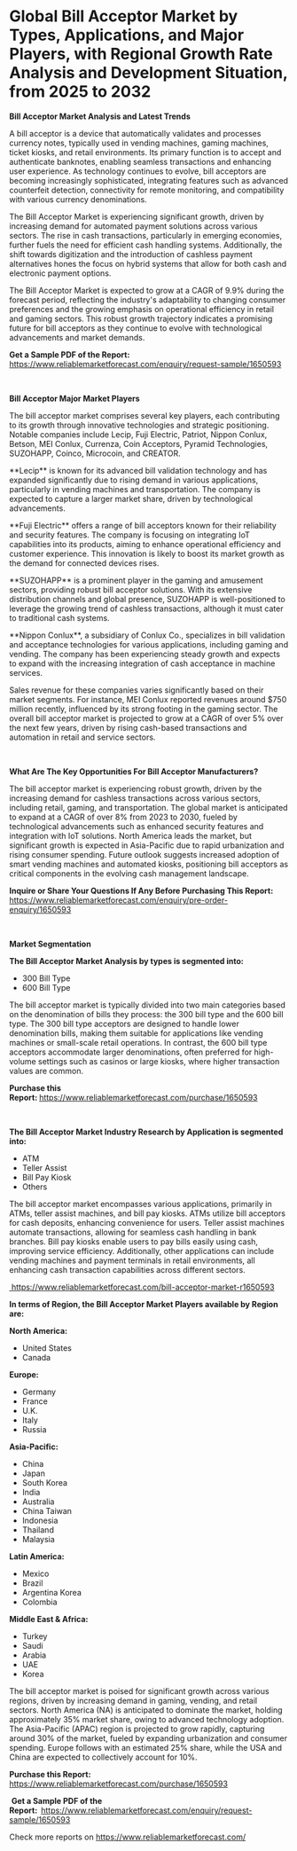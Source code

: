 <p><h1>Global Bill Acceptor Market by Types, Applications, and Major Players, with Regional Growth Rate Analysis and Development Situation, from 2025 to 2032</h1></p><p><strong>Bill Acceptor Market Analysis and Latest Trends</strong></p>
<p><p>A bill acceptor is a device that automatically validates and processes currency notes, typically used in vending machines, gaming machines, ticket kiosks, and retail environments. Its primary function is to accept and authenticate banknotes, enabling seamless transactions and enhancing user experience. As technology continues to evolve, bill acceptors are becoming increasingly sophisticated, integrating features such as advanced counterfeit detection, connectivity for remote monitoring, and compatibility with various currency denominations.</p><p>The Bill Acceptor Market is experiencing significant growth, driven by increasing demand for automated payment solutions across various sectors. The rise in cash transactions, particularly in emerging economies, further fuels the need for efficient cash handling systems. Additionally, the shift towards digitization and the introduction of cashless payment alternatives hones the focus on hybrid systems that allow for both cash and electronic payment options.</p><p>The Bill Acceptor Market is expected to grow at a CAGR of 9.9% during the forecast period, reflecting the industry's adaptability to changing consumer preferences and the growing emphasis on operational efficiency in retail and gaming sectors. This robust growth trajectory indicates a promising future for bill acceptors as they continue to evolve with technological advancements and market demands.</p></p>
<p><strong>Get a Sample PDF of the Report:&nbsp;</strong> <a href="https://www.reliablemarketforecast.com/enquiry/request-sample/1650593?utm_campaign=2929&utm_medium=2&utm_source=Github&utm_content=ia&utm_term=04042025&utm_id=bill-acceptor">https://www.reliablemarketforecast.com/enquiry/request-sample/1650593</a></p>
<p>&nbsp;</p>
<p><strong>Bill Acceptor Major Market Players</strong></p>
<p><p>The bill acceptor market comprises several key players, each contributing to its growth through innovative technologies and strategic positioning. Notable companies include Lecip, Fuji Electric, Patriot, Nippon Conlux, Betson, MEI Conlux, Currenza, Coin Acceptors, Pyramid Technologies, SUZOHAPP, Coinco, Microcoin, and CREATOR.</p><p>**Lecip** is known for its advanced bill validation technology and has expanded significantly due to rising demand in various applications, particularly in vending machines and transportation. The company is expected to capture a larger market share, driven by technological advancements.</p><p>**Fuji Electric** offers a range of bill acceptors known for their reliability and security features. The company is focusing on integrating IoT capabilities into its products, aiming to enhance operational efficiency and customer experience. This innovation is likely to boost its market growth as the demand for connected devices rises.</p><p>**SUZOHAPP** is a prominent player in the gaming and amusement sectors, providing robust bill acceptor solutions. With its extensive distribution channels and global presence, SUZOHAPP is well-positioned to leverage the growing trend of cashless transactions, although it must cater to traditional cash systems.</p><p>**Nippon Conlux**, a subsidiary of Conlux Co., specializes in bill validation and acceptance technologies for various applications, including gaming and vending. The company has been experiencing steady growth and expects to expand with the increasing integration of cash acceptance in machine services.</p><p>Sales revenue for these companies varies significantly based on their market segments. For instance, MEI Conlux reported revenues around $750 million recently, influenced by its strong footing in the gaming sector. The overall bill acceptor market is projected to grow at a CAGR of over 5% over the next few years, driven by rising cash-based transactions and automation in retail and service sectors.</p></p>
<p>&nbsp;</p>
<p><strong>What Are The Key Opportunities For Bill Acceptor Manufacturers?</strong></p>
<p><p>The bill acceptor market is experiencing robust growth, driven by the increasing demand for cashless transactions across various sectors, including retail, gaming, and transportation. The global market is anticipated to expand at a CAGR of over 8% from 2023 to 2030, fueled by technological advancements such as enhanced security features and integration with IoT solutions. North America leads the market, but significant growth is expected in Asia-Pacific due to rapid urbanization and rising consumer spending. Future outlook suggests increased adoption of smart vending machines and automated kiosks, positioning bill acceptors as critical components in the evolving cash management landscape.</p></p>
<p><strong>Inquire or Share Your Questions If Any Before Purchasing This Report:</strong> <a href="https://www.reliablemarketforecast.com/enquiry/pre-order-enquiry/1650593?utm_campaign=2929&utm_medium=2&utm_source=Github&utm_content=ia&utm_term=04042025&utm_id=bill-acceptor">https://www.reliablemarketforecast.com/enquiry/pre-order-enquiry/1650593</a></p>
<p>&nbsp;</p>
<p><strong>Market Segmentation</strong></p>
<p><strong>The Bill Acceptor Market Analysis by types is segmented into:</strong></p>
<p><ul><li>300 Bill Type</li><li>600 Bill Type</li></ul></p>
<p><p>The bill acceptor market is typically divided into two main categories based on the denomination of bills they process: the 300 bill type and the 600 bill type. The 300 bill type acceptors are designed to handle lower denomination bills, making them suitable for applications like vending machines or small-scale retail operations. In contrast, the 600 bill type acceptors accommodate larger denominations, often preferred for high-volume settings such as casinos or large kiosks, where higher transaction values are common.</p></p>
<p><strong>Purchase this Report:&nbsp;</strong><a href="https://www.reliablemarketforecast.com/purchase/1650593?utm_campaign=2929&utm_medium=2&utm_source=Github&utm_content=ia&utm_term=04042025&utm_id=bill-acceptor">https://www.reliablemarketforecast.com/purchase/1650593</a></p>
<p>&nbsp;</p>
<p><strong>The Bill Acceptor Market Industry Research by Application is segmented into:</strong></p>
<p><ul><li>ATM</li><li>Teller Assist</li><li>Bill Pay Kiosk</li><li>Others</li></ul></p>
<p><p>The bill acceptor market encompasses various applications, primarily in ATMs, teller assist machines, and bill pay kiosks. ATMs utilize bill acceptors for cash deposits, enhancing convenience for users. Teller assist machines automate transactions, allowing for seamless cash handling in bank branches. Bill pay kiosks enable users to pay bills easily using cash, improving service efficiency. Additionally, other applications can include vending machines and payment terminals in retail environments, all enhancing cash transaction capabilities across different sectors.</p></p>
<p><a href="https://www.reliablemarketforecast.com/bill-acceptor-market-r1650593?utm_campaign=2929&utm_medium=2&utm_source=Github&utm_content=ia&utm_term=04042025&utm_id=bill-acceptor">&nbsp;https://www.reliablemarketforecast.com/bill-acceptor-market-r1650593</a></p>
<p><strong>In terms of Region, the Bill Acceptor Market Players available by Region are:</strong></p>
<p>
    <p> <strong> North America: </strong>
        <ul>
            <li>United States</li>
            <li>Canada</li>
        </ul>
        </p> 
    <p> <strong> Europe: </strong>
        <ul>
            <li>Germany</li>
            <li>France</li>
            <li>U.K.</li>
            <li>Italy</li>
            <li>Russia</li>
        </ul>
        </p> 
    <p> <strong> Asia-Pacific: </strong>
        <ul>
            <li>China</li>
            <li>Japan</li>
            <li>South Korea</li>
            <li>India</li>
            <li>Australia</li>
            <li>China Taiwan</li>
            <li>Indonesia</li>
            <li>Thailand</li>
            <li>Malaysia</li>
        </ul>
        </p> 
    <p> <strong> Latin America: </strong>
        <ul>
            <li>Mexico</li>
            <li>Brazil</li>
            <li>Argentina Korea</li>
            <li>Colombia</li>
        </ul>
        </p> 
    <p> <strong> Middle East & Africa: </strong>
        <ul>
            <li>Turkey</li>
            <li>Saudi</li>
            <li>Arabia</li>
            <li>UAE</li>
            <li>Korea</li>
        </ul>
    </p>
    </p>
<p><p>The bill acceptor market is poised for significant growth across various regions, driven by increasing demand in gaming, vending, and retail sectors. North America (NA) is anticipated to dominate the market, holding approximately 35% market share, owing to advanced technology adoption. The Asia-Pacific (APAC) region is projected to grow rapidly, capturing around 30% of the market, fueled by expanding urbanization and consumer spending. Europe follows with an estimated 25% share, while the USA and China are expected to collectively account for 10%.</p></p>
<p><strong>Purchase this Report: </strong><a href="https://www.reliablemarketforecast.com/purchase/1650593?utm_campaign=2929&utm_medium=2&utm_source=Github&utm_content=ia&utm_term=04042025&utm_id=bill-acceptor">https://www.reliablemarketforecast.com/purchase/1650593</a></p>
<p>&nbsp;<strong>Get a Sample PDF of the Report:&nbsp;&nbsp;</strong><a href="https://www.reliablemarketforecast.com/enquiry/request-sample/1650593?utm_campaign=2929&utm_medium=2&utm_source=Github&utm_content=ia&utm_term=04042025&utm_id=bill-acceptor">https://www.reliablemarketforecast.com/enquiry/request-sample/1650593</a></p>
<p><strong></strong></p>
<p>Check more reports on <a href="https://www.reliablemarketforecast.com/?utm_campaign=2929&utm_medium=2&utm_source=Github&utm_content=ia&utm_term=04042025&utm_id=bill-acceptor">https://www.reliablemarketforecast.com/</a></p>